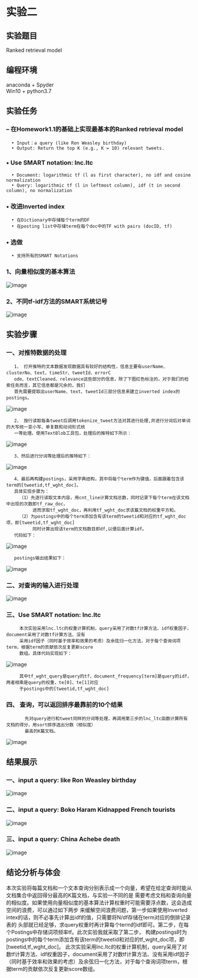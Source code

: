 实验二                          
==============
实验题目 
---------------
Ranked retrieval model 

编程环境 
---------------
anaconda + Spyder  
Win10 + python3.7

实验任务
---------------
### – 在Homework1.1的基础上实现最基本的Ranked retrieval model  
      • Input：a query (like Ron Weasley birthday)
      • Output: Return the top K (e.g., K = 10) relevant tweets.  
### • Use SMART notation: lnc.ltc  
      • Document: logarithmic tf (l as first character), no idf and cosine normalization
      • Query: logarithmic tf (l in leftmost column), idf (t in second column), no normalization
### • 改进Inverted index  
      • 在Dictionary中存储每个term的DF
      • 在posting list中存储term在每个doc中的TF with pairs (docID, tf)  
### • 选做
      • 支持所有的SMART Notations  
  
### 1、向量相似度的基本算法  
   ![image](https://github.com/bailichangan/IR201720140170zhuwenting/blob/master/img-folder/Homework2-8.png) 
   
### 2、不同tf-idf方法的SMART系统记号   
   ![image](https://github.com/bailichangan/IR201720140170zhuwenting/blob/master/img-folder/Homework2-9.png)  

实验步骤
---------------
### 一、对推特数据的处理
       1、 打开推特的文本数据发现数据具有较好的结构性，信息主要有userName、clusterNo、text、timeStr、tweetId、errorC
       ode、textCleaned、relevance这些部分的信息，除了下图红色标注的，对于我们的检索任务而言，其它信息都是冗余的，我们
       首先需要提取出userName、text、tweetId三部分信息来建立inverted index的postings。 
   ![image](https://github.com/bailichangan/IR201720140170zhuwenting/blob/master/img-folder/1.5.png)   
   
       2、 按行读取每条tweet后调用tokenize_tweet方法对其进行处理,并进行分词后对单词的大写统一变小写、单复数和动词形式统
       一等处理。使用TextBlob工具包，处理后的推特如下所示：
   ![image](https://github.com/bailichangan/IR201720140170zhuwenting/blob/master/img-folder/1.6.png)  
   
       3、然后进行分词等处理后的推特如下：  
   ![image](https://github.com/bailichangan/IR201720140170zhuwenting/blob/master/img-folder/1.7.png)  
   
       4、最后再构建postings，采用字典结构，其中将每个term作为键值，后面跟着包含该term的[tweetid,tf_wght_doc]。
       具体实现步骤为：
         （1）先逐行读取文本内容，用cnt_line计算文档总数，同时记录下每个term在该文档中出现的次数即tf_raw_doc，
              进而求取tf_wght_doc，再利用tf_wght_doc求该篇文档的权重平方和。 
         （2）为postings中的每个term添加含有该term的tweetid和对应的tf_wght_doc项，即[tweetid,tf_wght_doc]
              同时计算出现该term的文档数目即df,以便后面计算idf。
       代码如下：
   ![image](https://github.com/bailichangan/IR201720140170zhuwenting/blob/master/img-folder/Homework2-6.png)  
   
       postings输出结果如下：
   ![image](https://github.com/bailichangan/IR201720140170zhuwenting/blob/master/img-folder/Homework2-4.png)  
   
   ### 二、对查询的输入进行处理
   ![image](https://github.com/bailichangan/IR201720140170zhuwenting/blob/master/img-folder/Homework2-10.png)   
    
   ### 三、Use SMART notation: lnc.ltc
         本次实验采用lnc.ltc的权重计算机制，query采用了对数tf计算方法、idf权重因子，document采用了对数tf计算方法、没有
         采用idf因子（同时基于效率和效果的考虑）及余弦归一化方法，对于每个查询词项term，根据term的贡献依次反复更新score
         数组。具体代码实现如下：
   ![image](https://github.com/bailichangan/IR201720140170zhuwenting/blob/master/img-folder/Homework2-5.png)   
   
         其中tf_wght_query是query的tf，document_frequency[term]是query的idf，两者相乘是query的权重，te[0]、te[1]对应
         于postings中的[tweetid,tf_wght_doc]          
                 
 ### 四、 查询，可以返回排序最靠前的10个结果
           先对query进行和tweet同样的分词等处理，再调用第三步的lnc_ltc函数计算所有文档的得分，用sort排序选出分数（相似度）
           最高的K篇文档。
   ![image](https://github.com/bailichangan/IR201720140170zhuwenting/blob/master/img-folder/Homework2-7.png)     
     
     
 结果展示
---------------
### 一、input a query: like Ron Weasley birthday
 ![image](https://github.com/bailichangan/IR201720140170zhuwenting/blob/master/img-folder/Homework2-1.png)  
 
### 二、input a query: Boko Haram Kidnapped French tourists
 ![image](https://github.com/bailichangan/IR201720140170zhuwenting/blob/master/img-folder/Homework2-2.png)   
 
### 三、input a query: China Achebe death
 ![image](https://github.com/bailichangan/IR201720140170zhuwenting/blob/master/img-folder/Homework2-3.png) 
  
  
  结论分析与体会
  ---------------  
  本次实验将每篇文档和一个文本查询分别表示成一个向量，希望在给定查询时能从文档集合中返回得分最高的K篇文档，与实验一不同的是
  需要考虑文档和查询向量的相似度。如果使用向量相似度的基本算法计算权重时可能需要浮点数，这会造成空间的浪费，可以通过如下两步
  来缓解空间浪费问题，第一步如果使用Inverted intex的话，则不必事先计算出idf的值，只需要将N/df存储在term对应的倒排记录表的
  头部就已经足够，求query权重时再计算每个term的idf即可。第二步，在每个Postings中存储词项频率tf。此次实验我就采取了第二步，
  构建postings时为postings中的每个term添加含有该term的tweetid和对应的tf_wght_doc项，即[tweetid,tf_wght_doc]。
  此次实验采用lnc.ltc的权重计算机制，query采用了对数tf计算方法、idf权重因子，document采用了对数tf计算方法、没有采用idf因子
 （同时基于效率和效果的考虑）及余弦归一化方法，对于每个查询词项term，根据term的贡献依次反复更新score数组。
 

